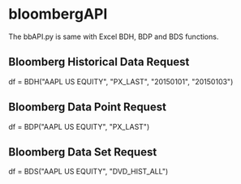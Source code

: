 # bloombergAPI
The bbAPI.py is same with Excel BDH, BDP and BDS functions.

## Bloomberg Historical Data Request
df = BDH("AAPL US EQUITY", "PX_LAST", "20150101", "20150103")

## Bloomberg Data Point Request
df = BDP("AAPL US EQUITY", "PX_LAST")

## Bloomberg Data Set Request
df = BDS("AAPL US EQUITY", "DVD_HIST_ALL")

